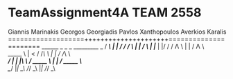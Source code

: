 # TeamAssignment4A TEAM 2558

Giannis Marinakis
Georgos Georgiadis
Pavlos Xanthopoulos
Averkios Karalis
===================+++++++++++++++++++++======================
	 ______	     _   _	     _	     _________	 _
	/ _____\	| | / /	    / \	    |___   ___|	/ \	
	| |_____    | |/ /	   / Λ \	    | |	   / Λ \	
	\_____  \	|   <	  / /_\ \	    | |	  / /_\ \	
	_____/  |	| |\ \	 / _____ \	    | |	 / _____ \	
	\______/	|_| \_\	/_/     \_\	    |_|	/_/     \_\
